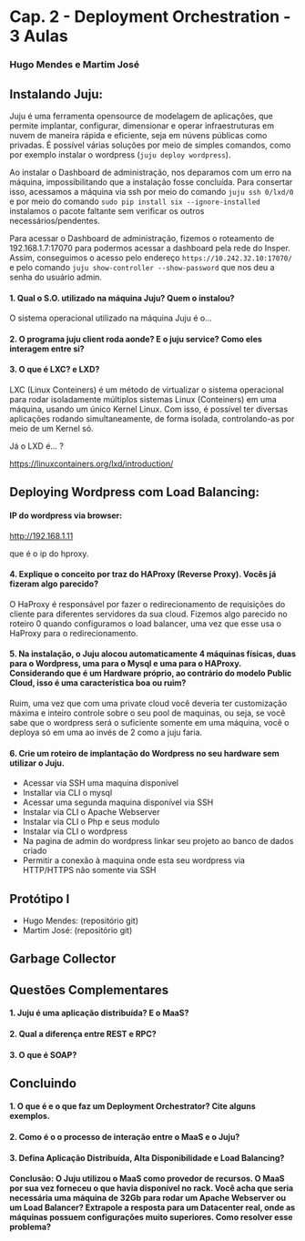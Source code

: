 # Cap. 2 - Deployment Orchestration - 3 Aulas
### Hugo Mendes e Martim José
## Instalando Juju:
Juju é uma ferramenta opensource de modelagem de aplicações, que permite implantar, configurar, dimensionar e operar infraestruturas em nuvem de maneira rápida e eficiente, seja em núvens públicas como privadas. É possível várias soluções por meio de simples comandos, como por exemplo instalar o wordpress (`juju deploy wordpress`).

Ao instalar o Dashboard de administração, nos deparamos com um erro na máquina, impossibilitando que a instalação fosse concluída. Para consertar isso, acessamos a máquina via ssh por meio do comando `juju ssh 0/lxd/0` e por meio do comando `sudo pip install six --ignore-installed` instalamos o pacote faltante sem verificar os outros necessários/pendentes.

Para acessar o Dashboard de administração, fizemos o roteamento de 192.168.1.7:17070 para podermos acessar a dashboard pela rede do Insper. Assim, conseguimos o acesso pelo endereço `https://10.242.32.10:17070/` e pelo comando `juju show-controller --show-password` que nos deu a senha do usuário admin. 

#### 1. Qual o S.O. utilizado na máquina Juju? Quem o instalou?
O sistema operacional utilizado na máquina Juju é o...

#### 2. O programa juju client roda aonde? E o juju service? Como eles interagem entre si?


#### 3. O que é LXC? e LXD?
LXC (Linux Conteiners) é um método de virtualizar o sistema operacional para rodar isoladamente múltiplos sistemas Linux (Conteiners) em uma máquina, usando um único Kernel Linux. Com isso, é possível ter diversas aplicações rodando simultaneamente, de forma isolada, controlando-as por meio de um Kernel só.

Já o LXD é... ? 

https://linuxcontainers.org/lxd/introduction/

## Deploying Wordpress com Load Balancing:

#### IP do wordpress via browser:

http://192.168.1.11  

que é o ip do hproxy.

#### 4. Explique o conceito por traz do HAProxy (Reverse Proxy). Vocês já fizeram algo parecido?

  O HaProxy é responsável por fazer o redirecionamento de requisições do cliente para diferentes servidores
  da sua cloud. Fizemos algo parecido no roteiro 0 quando configuramos o load balancer, uma vez que esse usa
  o HaProxy para o redirecionamento.


#### 5. Na instalação, o Juju alocou automaticamente 4 máquinas físicas, duas para o Wordpress, uma para o Mysql e uma para o HAProxy. Considerando que é um Hardware próprio, ao contrário do modelo Public Cloud, isso é uma característica boa ou ruim?

Ruim, uma vez que com uma private cloud você deveria ter customização máxima e inteiro controle sobre o seu
pool de maquinas, ou seja, se você sabe que o wordpress será o suficiente somente em uma máquina, você o deploya só em uma ao invés de 2 como a juju faria.

#### 6. Crie um roteiro de implantação do Wordpress no seu hardware sem utilizar o Juju.
- Acessar via SSH uma maquina disponivel
- Installar via CLI o mysql
- Acessar uma segunda maquina disponível via SSH
- Instalar via CLI o Apache Webserver
- Instalar via CLI o Php e seus modulo
- Instalar via CLI o wordpress
- Na pagina de admin do wordpress linkar seu projeto ao banco de dados criado
- Permitir a conexão à maquina onde esta seu wordpress via HTTP/HTTPS não somente via SSH

## Protótipo I
- Hugo Mendes: (repositório git)
- Martim José: (repositório git)

## Garbage Collector

## Questões Complementares
#### 1. Juju é uma aplicação distribuída? E o MaaS?

#### 2. Qual a diferença entre REST e RPC?

#### 3. O que é SOAP?

## Concluindo
#### 1. O que é e o que faz um Deployment Orchestrator? Cite alguns exemplos.

#### 2. Como é o o processo de interação entre o MaaS e o Juju?

#### 3. Defina Aplicação Distribuída, Alta Disponibilidade e Load Balancing?

#### Conclusão: O Juju utilizou o MaaS como provedor de recursos. O MaaS por sua vez forneceu o que havia disponível no rack. Você acha que seria necessária uma máquina de 32Gb para rodar um Apache Webserver ou um Load Balancer? Extrapole a resposta para um Datacenter real, onde as máquinas possuem configurações muito superiores. Como resolver esse problema?